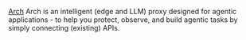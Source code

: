 [Arch](https://github.com/katanemo/archgw)
Arch is an intelligent (edge and LLM) proxy designed for agentic applications - to help you protect, observe, and build agentic tasks by simply connecting (existing) APIs.
